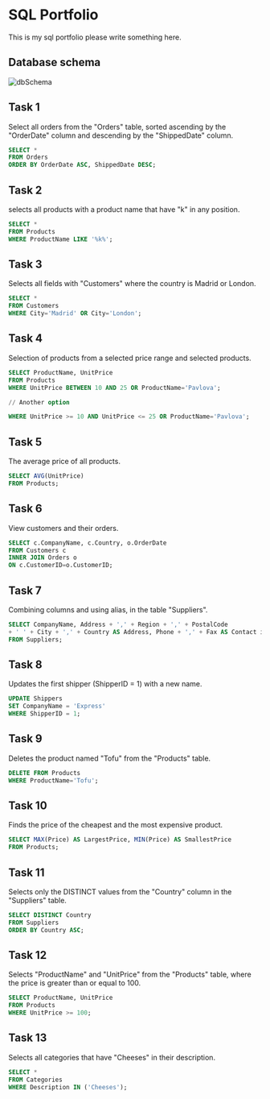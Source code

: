 # SQL Portfolio

This is my sql portfolio please write something here.

## Database schema

<img src="/img/northwind-er-diagram.png" alt="dbSchema" title="Database Schema">

## Task 1
Select all orders from the "Orders" table, sorted ascending by the "OrderDate" column and descending by the "ShippedDate" column.

```sql
SELECT * 
FROM Orders
ORDER BY OrderDate ASC, ShippedDate DESC;
```

## Task 2
selects all products with a product name that have "k" in any position.

```sql
SELECT *
FROM Products
WHERE ProductName LIKE '%k%';
```

## Task 3
Selects all fields with "Customers" where the country is Madrid or London.

```sql
SELECT *
FROM Customers
WHERE City='Madrid' OR City='London';
```

## Task 4
Selection of products from a selected price range and selected products.

```sql
SELECT ProductName, UnitPrice 
FROM Products
WHERE UnitPrice BETWEEN 10 AND 25 OR ProductName='Pavlova';

// Another option

WHERE UnitPrice >= 10 AND UnitPrice <= 25 OR ProductName='Pavlova';
```

## Task 5
The average price of all products.

```sql
SELECT AVG(UnitPrice)
FROM Products;
```

## Task 6
View customers and their orders.

```sql
SELECT c.CompanyName, c.Country, o.OrderDate
FROM Customers c
INNER JOIN Orders o
ON c.CustomerID=o.CustomerID;
```

## Task 7
Combining columns and using alias, in the table "Suppliers".

```sql
SELECT CompanyName, Address + ',' + Region + ',' + PostalCode
+ ' ' + City + ',' + Country AS Address, Phone + ',' + Fax AS Contact information
FROM Suppliers;
```

## Task 8
Updates the first shipper (ShipperID = 1) with a new name.

```sql
UPDATE Shippers
SET CompanyName = 'Express'
WHERE ShipperID = 1;
```

## Task 9
Deletes the product named "Tofu" from the "Products" table.

```sql
DELETE FROM Products 
WHERE ProductName='Tofu';
```

## Task 10
Finds the price of the cheapest and the most expensive product.

```sql
SELECT MAX(Price) AS LargestPrice, MIN(Price) AS SmallestPrice
FROM Products;
```

## Task 11
Selects only the DISTINCT values from the "Country" column in the "Suppliers" table.

```sql
SELECT DISTINCT Country 
FROM Suppliers 
ORDER BY Country ASC;
```

## Task 12
Selects "ProductName" and "UnitPrice" from the "Products" table, where the price is greater than or equal to 100.

```sql
SELECT ProductName, UnitPrice
FROM Products
WHERE UnitPrice >= 100;
```

## Task 13
Selects all categories that have "Cheeses" in their description.

```sql
SELECT * 
FROM Categories
WHERE Description IN ('Cheeses');